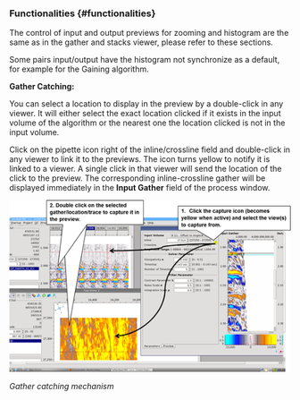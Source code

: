 ### Functionalities {#functionalities}

The control of input and output previews for zooming and histogram are the same as in the gather and stacks viewer, please refer to these sections.

Some pairs input/output have the histogram not synchronize as a default, for example for the Gaining algorithm.

**Gather Catching:**

You can select a location to display in the preview by a double-click in any viewer. It will either select the exact location clicked if it exists in the input volume of the algorithm or the nearest one the location clicked is not in the input volume.

Click on the pipette icon right of the inline/crossline field and double-click in any viewer to link it to the previews. The icon turns yellow to notify it is linked to a viewer. A single click in that viewer will send the location of the click to the preview. The corresponding inline-crossline gather will be displayed immediately in the **Input Gather** field of the process window.



![](/assets/010_Overview_of_the_Process_Window.png)

_Gather catching mechanism_

